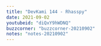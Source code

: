 ```yaml
---
title: "DevKami 144 - Rhasspy"
date: 2021-09-02
youtubeid: "diQxY9hWDNQ"
buzzcorner: "buzzcorner-20210902"
notes: "notes-20210902"
---
```

